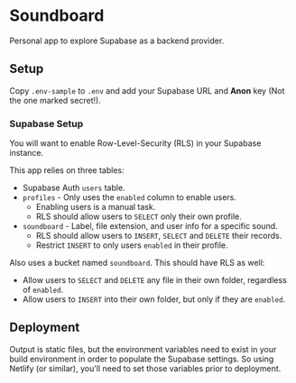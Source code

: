 # Soundboard

Personal app to explore Supabase as a backend provider.

## Setup

Copy `.env-sample` to `.env` and add your Supabase URL and **Anon** key (Not
the one marked secret!).

### Supabase Setup

You will want to enable Row-Level-Security (RLS) in your Supabase instance.

This app relies on three tables:

- Supabase Auth `users` table.
- `profiles` - Only uses the `enabled` column to enable users.
  - Enabling users is a manual task.
  - RLS should allow users to `SELECT` only their own profile.
- `soundboard` - Label, file extension, and user info for a specific sound.
  - RLS should allow users to `INSERT`, `SELECT` and `DELETE` their records.
  - Restrict `INSERT` to only users `enabled` in their profile.

Also uses a bucket named `soundboard`. This should have RLS as well:

- Allow users to `SELECT` and `DELETE` any file in their own folder, regardless
  of `enabled`.
- Allow users to `INSERT` into their own folder, but only if they are `enabled`.

## Deployment

Output is static files, but the environment variables need to exist in your build environment in
order to populate the Supabase settings. So using Netlify (or similar), you'll need to set those
variables prior to deployment.
